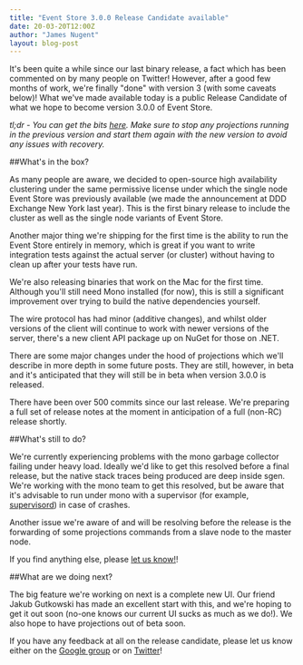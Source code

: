 ```yaml
---
title: "Event Store 3.0.0 Release Candidate available"
date: 20-03-20T12:00Z
author: "James Nugent"
layout: blog-post
---
```


It's been quite a while since our last binary release, a fact which has been commented on by many people on Twitter! However, after a good few months of work, we're finally "done" with version 3 (with some caveats below)! What we've made available today is a public Release Candidate of what we hope to become version 3.0.0 of Event Store.

*tl;dr - You can get the bits <a href="http://geteventstore.com/downloads"/>here</a>. Make sure to stop any projections running in the previous version and start them again with the new version to avoid any issues with recovery.*

##What's in the box?

As many people are aware, we decided to open-source high availability clustering under the same permissive license under which the single node Event Store was previously available (we made the announcement at DDD Exchange New York last year). This is the first binary release to include the cluster as well as the single node variants of Event Store.

Another major thing we're shipping for the first time is the ability to run the Event Store entirely in memory, which is great if you want to write integration tests against the actual server (or cluster) without having to clean up after your tests have run.

We're also releasing binaries that work on the Mac for the first time. Although you'll still need Mono installed (for now), this is still a significant improvement over trying to build the native dependencies yourself.

The wire protocol has had minor (additive changes), and whilst older versions of the client will continue to work with newer versions of the server, there's a new client API package up on NuGet for those on .NET.

There are some major changes under the hood of projections which we'll describe in more depth in some future posts. They are still, however, in beta and it's anticipated that they will still be in beta when version 3.0.0 is released.

There have been over 500 commits since our last release. We're preparing a full set of release notes at the moment in anticipation of a full (non-RC) release shortly.

##What's still to do?

We're currently experiencing problems with the mono garbage collector failing under heavy load. Ideally we'd like to get this resolved before a final release, but the native stack traces being produced are deep inside sgen. We're working with the mono team to get this resolved, but be aware that it's advisable to run under mono with a supervisor (for example, <a href="http://supervisord.org">supervisord</a>) in case of crashes.

Another issue we're aware of and will be resolving before the release is the forwarding of some projections commands from a slave node to the master node.

If you find anything else, please <a href="https://groups.google.com/forum/#!forum/event-store">let us know!</a>!

##What are we doing next?

The big feature we're working on next is a complete new UI. Our friend Jakub Gutkowski has made an excellent start with this, and we're hoping to get it out soon (no-one knows our current UI sucks as much as we do!). We also hope to have projections out of beta soon.

If you have any feedback at all on the release candidate, please let us know either on the <a href="https://groups.google.com/forum/#!forum/event-store">Google group</a> or on <a href="https://twitter.com/geteventstore">Twitter</a>!
